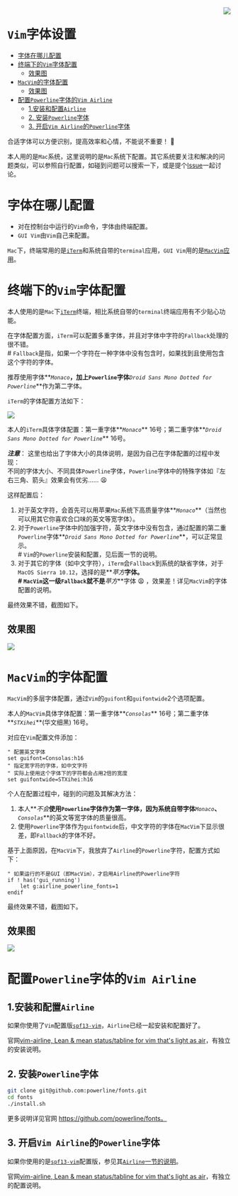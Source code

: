 <img src="fonts.jpg" align="right" >

# `Vim`字体设置

<!-- START doctoc generated TOC please keep comment here to allow auto update -->
<!-- DON'T EDIT THIS SECTION, INSTEAD RE-RUN doctoc TO UPDATE -->


- [字体在哪儿配置](#%E5%AD%97%E4%BD%93%E5%9C%A8%E5%93%AA%E5%84%BF%E9%85%8D%E7%BD%AE)
- [终端下的`Vim`字体配置](#%E7%BB%88%E7%AB%AF%E4%B8%8B%E7%9A%84vim%E5%AD%97%E4%BD%93%E9%85%8D%E7%BD%AE)
    - [效果图](#%E6%95%88%E6%9E%9C%E5%9B%BE)
- [`MacVim`的字体配置](#macvim%E7%9A%84%E5%AD%97%E4%BD%93%E9%85%8D%E7%BD%AE)
    - [效果图](#%E6%95%88%E6%9E%9C%E5%9B%BE-1)
- [配置`Powerline`字体的`Vim Airline`](#%E9%85%8D%E7%BD%AEpowerline%E5%AD%97%E4%BD%93%E7%9A%84vim-airline)
    - [1.安装和配置`Airline`](#1%E5%AE%89%E8%A3%85%E5%92%8C%E9%85%8D%E7%BD%AEairline)
    - [2. 安装`Powerline`字体](#2-%E5%AE%89%E8%A3%85powerline%E5%AD%97%E4%BD%93)
    - [3. 开启`Vim Airline`的`Powerline`字体](#3-%E5%BC%80%E5%90%AFvim-airline%E7%9A%84powerline%E5%AD%97%E4%BD%93)

<!-- END doctoc generated TOC please keep comment here to allow auto update -->

合适字体可以方便识别，提高效率和心情，不能说不重要！ :kiss:

本人用的是`Mac`系统，这里说明的是`Mac`系统下配置。其它系统要关注和解决的问题类似，可以参照自行配置，如碰到问题可以搜索一下，或是提个[Issue](https://github.com/oldratlee/vim-pratice/issues)一起讨论。

# 字体在哪儿配置

- 对在控制台中运行的`Vim`命令，字体由终端配置。
- `GUI Vim`由`Vim`自己来配置。

`Mac`下，终端常用的是[`iTerm`](https://www.iterm2.com/)和系统自带的`terminal`应用，`GUI Vim`用的是[`MacVim`应用](https://github.com/macvim-dev/macvim)。

# 终端下的`Vim`字体配置

本人使用的是`Mac`下[`iTerm`](https://www.iterm2.com/)终端，相比系统自带的`terminal`终端应用有不少贴心功能。

在字体配置方面，`iTerm`可以配置多重字体，并且对字体中字符的`Fallback`处理的很不错。  
\# `Fallback`是指，如果一个字符在一种字体中没有包含时，如果找到且使用包含这个字符的字体。

推荐使用字体**_`Monaco`_**，加上`Powerline`字体**_`Droid Sans Mono Dotted for Powerline`_**作为第二字体。

`iTerm`的字体配置方法如下：

![](iterm-font-settings.png)

本人的`iTerm`具体字体配置：第一重字体**_`Monaco`_** 16号；第二重字体**_`Droid Sans Mono Dotted for Powerline`_** 16号。

**_注意_**： 这里也给出了字体大小的具体说明，是因为自己在字体配置的过程中发现：  
不同的字体大小、不同具体`Powerline`字体，`Powerline`字体中的特殊字体如『左右三角、箭头』效果会有优劣…… :tired_face:

这样配置后：

1. 对于英文字符，会首先可以用苹果`Mac`系统下高质量字体**_`Monaco`_**（当然也可以用其它你喜欢合口味的英文等宽字体）。
1. 对于`Powerline`字体中的加强字符，英文字体中没有包含，通过配置的第二重`Powerline`字体**_`Droid Sans Mono Dotted for Powerline`_**，可以正常显示。  
    \# `Vim`的`Powerline`安装和配置，见后面一节的说明。
1. 对于其它的字体（如中文字符），`iTerm`会`Fallback`到系统的缺省字体，对于`MacOS Sierra 10.12`，选择的是**_苹方_**字体。  
    \# `MacVim`这一级`Fallback`就不是**_苹方_**字体 :weary: ，效果差！详见`MacVim`的字体配置的说明。

最终效果不错，截图如下。

## 效果图

![](vim-screenshot.png)

# `MacVim`的字体配置

`MacVim`的多层字体配置，通过`Vim`的`guifont`和`guifontwide`2个选项配置。

本人的`MacVim`具体字体配置：第一重字体**_`Consolas`_** 16号；第二重字体**_`STXihei`_**(华文细黑) 16号。

对应在`Vim`配置文件添加：

```vim
" 配置英文字体
set guifont=Consolas:h16
" 指定宽字符的字体，如中文字符
" 实际上使用这个字体下的字符都会占用2倍的宽度
set guifontwide=STXihei:h16
```

个人在配置过程中，碰到的问题及其解决方法：

1. 本人**_不会_**使用`Powerline`字体作为第一字体，因为系统自带字体**_`Monaco`_**、**_`Consolas`_**的英文等宽字体的质量很高。
1. 使用`Powerline`字体作为`guifontwide`后，中文字符的字体在`MacVim`下显示很差，即`Fallback`的字体不好。

基于上面原因，在`MacVim`下，我放弃了`Airline`的`Powerline`字符，配置方式如下：

```vim
" 如果运行的不是GUI（即MacVim），才启用Airline的Powerline字符
if ! has('gui_running')
    let g:airline_powerline_fonts=1
endif
```

最终效果不错，截图如下。

## 效果图

![](macvim-screenshot.png)

# 配置`Powerline`字体的`Vim Airline`

## 1.安装和配置`Airline`

如果你使用了`Vim`配置版[`spf13-vim`](https://github.com/spf13/spf13-vim)，`Airline`已经一起安装和配置好了。

官网[vim-airline, Lean & mean status/tabline for vim that's light as air](https://github.com/vim-airline/vim-airline)，有独立的安装说明。

## 2. 安装`Powerline`字体

```bash
git clone git@github.com:powerline/fonts.git
cd fonts
./install.sh
```

更多说明详见官网 https://github.com/powerline/fonts。

## 3. 开启`Vim Airline`的`Powerline`字体

如果你使用的是[`spf13-vim`](https://github.com/spf13/spf13-vim)配置版，参见其[`Airline`一节的说明](https://github.com/spf13/spf13-vim#airline)。

官网[vim-airline, Lean & mean status/tabline for vim that's light as air](https://github.com/vim-airline/vim-airline)，有独立的配置说明。

